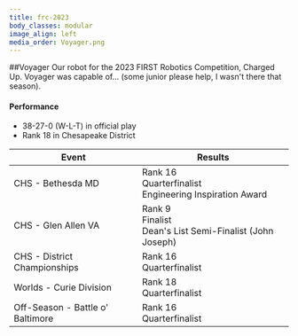 ```yaml
---
title: frc-2023
body_classes: modular
image_align: left
media_order: Voyager.png
---
```


##Voyager
Our robot for the 2023 FIRST Robotics Competition, Charged Up. Voyager was capable of... (some junior please help, I wasn't there that season).

#### Performance
* 38-27-0 (W-L-T) in official play
* Rank 18 in Chesapeake District

<html>
<table class="table table-striped table-hover">
  <thead> 
    <tr>
        <th>Event</th>
        <th>Results</th>
      </tr>
    </thead>
  <tbody>
     <tr>
        <td> CHS - Bethesda MD</td>
        <td> Rank 16 <br/> Quarterfinalist <br/> Engineering Inspiration Award</td>
      </tr>
     <tr>
        <td> CHS - Glen Allen VA</td>
        <td> Rank 9 <br/> Finalist <br/> Dean's List Semi-Finalist (John Joseph) </td>
      </tr>
      <tr>
        <td> CHS - District Championships </td>
        <td> Rank 16 <br/> Quarterfinalist </td>
      </tr>
      <tr>
          <td> Worlds - Curie Division</td>
          <td> Rank 18 <br/> Quarterfinalist </td>
      </tr>
      <tr>
          <td> Off-Season - Battle o' Baltimore </td>
          <td> Rank 16 <br/> Quarterfinalist </td>
      </tr>
    <tr>
  </tbody>
</table>
</html>